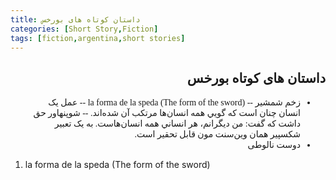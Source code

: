 ```yaml
---
title: داستان کوتاه های بورخس
categories: [Short Story,Fiction]
tags: [fiction,argentina,short stories]
---
```


<style type="text/css"> 
@font-face { font-family: 'Roya'; src: url('../../roya.ttf'); } 
p { font-family: Roya; direction: rtl; font-size:24px; } 
ul {direction:rtl;font-family: Roya;}
h2 {direction:rtl;font-family: Roya;}
</style> 

## داستان های کوتاه بورخس

- زخم شمشیر
-- la forma de la speda (The form of the sword)
--  عمل يک انسان چنان است که گويي همه انسان‌ها مرتکب آن شده‌اند.
-- شوپنهاور حق داشت که گفت: من ديگرانم، هر انساني همه انسان‌هاست. به يک تعبير شکسپير همان وين‌سنت مون قابل تحقير است.
- دوست نالوطی


1. la forma de la speda (The form of the sword)
